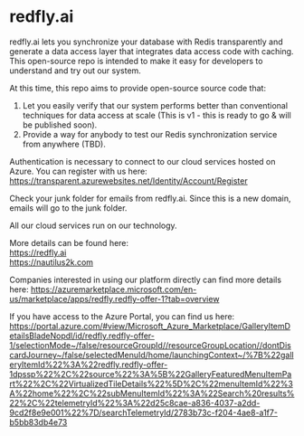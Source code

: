 # redfly.ai
redfly.ai lets you synchronize your database with Redis transparently and generate a data access layer that integrates data access code with caching. This open-source repo is intended to make it easy for developers to understand and try out our system.

At this time, this repo aims to provide open-source source code that:

1. Let you easily verify that our system performs better than conventional techniques for data access at scale (This is v1 - this is ready to go & will be published soon).
2. Provide a way for anybody to test our Redis synchronization service from anywhere (TBD).

Authentication is necessary to connect to our cloud services hosted on Azure. You can register with us here:<br/> 
https://transparent.azurewebsites.net/Identity/Account/Register

Check your junk folder for emails from redfly.ai. Since this is a new domain, emails will go to the junk folder.

All our cloud services run on our technology.  

More details can be found here:<br/>
https://redfly.ai <br/>
https://nautilus2k.com <br/>

Companies interested in using our platform directly can find more details here: https://azuremarketplace.microsoft.com/en-us/marketplace/apps/redfly.redfly-offer-1?tab=overview

If you have access to the Azure Portal, you can find us here: https://portal.azure.com/#view/Microsoft_Azure_Marketplace/GalleryItemDetailsBladeNopdl/id/redfly.redfly-offer-1/selectionMode~/false/resourceGroupId//resourceGroupLocation//dontDiscardJourney~/false/selectedMenuId/home/launchingContext~/%7B%22galleryItemId%22%3A%22redfly.redfly-offer-1dpssp%22%2C%22source%22%3A%5B%22GalleryFeaturedMenuItemPart%22%2C%22VirtualizedTileDetails%22%5D%2C%22menuItemId%22%3A%22home%22%2C%22subMenuItemId%22%3A%22Search%20results%22%2C%22telemetryId%22%3A%22d25c8cae-a836-4037-a2dd-9cd2f8e9e001%22%7D/searchTelemetryId/2783b73c-f204-4ae8-a1f7-b5bb83db4e73
